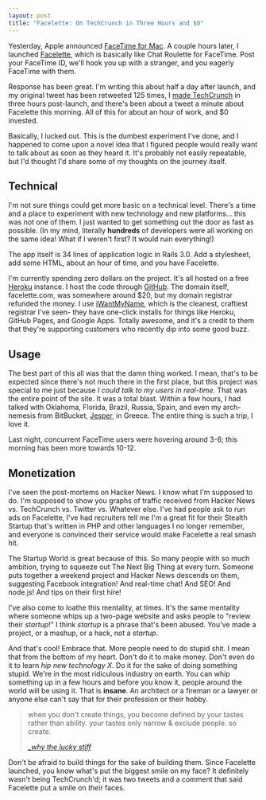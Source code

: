 ```yaml
---
layout: post
title: "Facelette: On TechCrunch in Three Hours and $0"
---
```


Yesterday, Apple announced [FaceTime for
Mac](http://www.apple.com/mac/facetime/). A couple hours later, I launched
[Facelette](http://facelette.com), which is basically like Chat Roulette for
FaceTime. Post your FaceTime ID, we'll hook you up with a stranger, and you
eagerly FaceTime with them.

Response has been great. I'm writing this about half a day after launch, and my
original tweet has been retweeted 125 times, I [made
TechCrunch](http://techcrunch.com/2010/10/20/facetime-chatroulette-facelette/)
in three hours post-launch, and there's been about a tweet a minute about
Facelette this morning. All of this for about an hour of work, and $0 invested.

Basically, I lucked out. This is the dumbest experiment I've done, and I
happened to come upon a novel idea that I figured people would really want to
talk about as soon as they heard it. It's probably not easily repeatable, but
I'd thought I'd share some of my thoughts on the journey itself.

## Technical

I'm not sure things could get more basic on a technical level. There's a time
and a place to experiment with new technology and new platforms... this was not
one of them. I just wanted to get something out the door as fast as possible.
(In my mind, literally **hundreds** of developers were all working on the same
idea! What if I weren't first? It would ruin everything!)

The app itself is 34 lines of application logic in Rails 3.0. Add a stylesheet,
add some HTML, about an hour of time, and you have Facelette.

I'm currently spending zero dollars on the project. It's all hosted on a free
<a href="http://heroku.com">Heroku</a> instance. I host the code through
[GitHub](http://github.com). The domain itself, facelette.com, was somewhere
around $20, but my domain registrar refunded the money. I use
[iWantMyName](http://iwantmyname.com), which is the cleanest, craftiest
registrar I've seen- they have one-click installs for things like Heroku,
GitHub Pages, and Google Apps. Totally awesome, and it's a credit to them that
they're supporting customers who recently dip into some good buzz.

## Usage

The best part of this all was that the damn thing worked. I mean, that's to be
expected since there's not much there in the first place, but this project was
special to me just because *I could talk to my users in real-time*. That was
the entire point of the site. It was a total blast. Within a few hours, I had
talked with Oklahoma, Florida, Brazil, Russia, Spain, and even my arch-nemesis
from BitBucket, [Jesper](http://twitter.com/jespern), in Greece. The entire
thing is such a trip, I love it.

Last night, concurrent FaceTime users were hovering around 3-6; this morning
has been more towards 10-12.

## Monetization

I've seen the post-mortems on Hacker News. I know what I'm supposed to do. I'm
supposed to show you graphs of traffic received from Hacker News vs. TechCrunch
vs. Twitter vs. Whatever else. I've had people ask to run ads on Facelette,
I've had recruiters tell me I'm a great fit for their Stealth Startup that's
written in PHP and other languages I no longer remember, and everyone is
convinced their service would make Facelette a real smash hit.

The Startup World is great because of this. So many people with so much
ambition, trying to squeeze out The Next Big Thing at every turn. Someone puts
together a weekend project and Hacker News descends on them, suggesting
Facebook integration! And real-time chat! And SEO! And node.js! And tips on
their first hire!

I've also come to loathe this mentality, at times. It's the same mentality
where someone whips up a two-page website and asks people to "review their
*startup*!" I think *startup* is a phrase that's been abused. You've made a
project, or a mashup, or a hack, not a *startup*.

And that's cool! Embrace that. More people need to do stupid shit. I mean that
from the bottom of my heart. Don't do it to make money. Don't even do it to
learn *hip new technology X*. Do it for the sake of doing something stupid.
We're in the most ridiculous industry on earth. You can whip something up in a
few hours and before you know it, people around the world will be using it.
That is **insane**. An architect or a fireman or a lawyer or anyone else can't
say that for their profession or their hobby.

> when you don't create things, you become defined by your tastes rather than
> ability. your tastes only narrow & exclude people. so create. 
>
> <cite>[_why the lucky
> stiff](http://favstar.fm/users/_why/status/881768089)</cite>

Don't be afraid to build things for the sake of building them. Since Facelette
launched, you know what's put the biggest smile on my face? It definitely
wasn't being TechCrunch'd; it was two tweets and a comment that said Facelette
put a smile on *their* faces.
